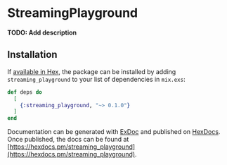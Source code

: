 # StreamingPlayground

**TODO: Add description**

## Installation

If [available in Hex](https://hex.pm/docs/publish), the package can be installed
by adding `streaming_playground` to your list of dependencies in `mix.exs`:

```elixir
def deps do
  [
    {:streaming_playground, "~> 0.1.0"}
  ]
end
```

Documentation can be generated with [ExDoc](https://github.com/elixir-lang/ex_doc)
and published on [HexDocs](https://hexdocs.pm). Once published, the docs can
be found at [https://hexdocs.pm/streaming_playground](https://hexdocs.pm/streaming_playground).

